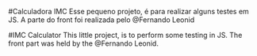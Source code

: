 #Calculadora IMC
Esse pequeno projeto, é para realizar alguns testes em JS.
A parte do front foi realizada pelo @Fernando Leonid


#IMC Calculator
This little project, is to perform some testing in JS.
The front part was held by the @Fernando Leonid.
